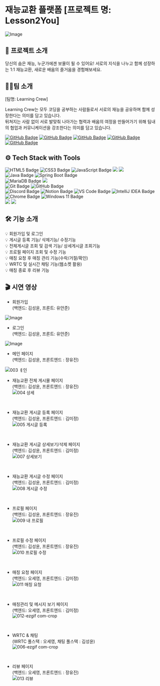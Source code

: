 # 재능교환 플랫폼 [프로젝트 명: Lesson2You] 

![Image](https://github.com/user-attachments/assets/bc351b7d-92cf-4993-8257-6d8196f2a45b)

## 🚀 프로젝트 소개
당신의 숨은 재능, 누군가에겐 보물이 될 수 있어요! 
서로의 지식을 나누고 함께 성장하는 1:1 재능교환, 새로운 배움의 즐거움을 경험해보세요.

## 🧑‍🦰팀 소개
[팀명: Learning Crew]

Learning Crew는 모두 코딩을 공부하는 사람들로서 서로의 재능을 공유하며 함께 성장한다는 의미를 담고 있습니다. <br/>
뒤쳐지는 사람 없이 서로 발맞춰 나아가는 협력과 배움의 여정을 만들어가기 위해 팀내의 협업과 커뮤니케이션을 강조한다는 의미를 담고 있습니다.

[![GitHub Badge](https://img.shields.io/badge/anjun0413-181717?logo=github&logoColor=white&labelColor=181717)](https://github.com/anjun0413)
[![GitHub Badge](https://img.shields.io/badge/cafephilia-181717?logo=github&logoColor=white&labelColor=181717)](https://github.com/cafephilia)
[![GitHub Badge](https://img.shields.io/badge/seyoung0314-181717?logo=github&logoColor=white&labelColor=181717)](https://github.com/seyoung0314)
[![GitHub Badge](https://img.shields.io/badge/chchch928-181717?logo=github&logoColor=white&labelColor=181717)](https://github.com/chchch928)
[![GitHub Badge](https://img.shields.io/badge/mjkim41-181717?logo=github&logoColor=white&labelColor=181717)](https://github.com/mjkim41)

## ⚙️ Tech Stack with Tools

![HTML5 Badge](https://img.shields.io/badge/HTML5-E34F26?logo=html5&logoColor=white)
![CSS3 Badge](https://img.shields.io/badge/CSS3-1572B6?logo=css3&logoColor=white)
![JavaScript Badge](https://img.shields.io/badge/JavaScript-F7DF1E?logo=javascript&logoColor=black&labelColor=F7DF1E)
<img src="https://img.shields.io/badge/React-61DAFB?style=flat-square&logo=React&logoColor=black"/>
<img src="https://img.shields.io/badge/Sass-CC6699?style=flat-square&logo=Sass&logoColor=white"/>
<br>
![Java Badge](https://img.shields.io/badge/Java-007396?logo=openjdk&logoColor=white&labelColor=007396)
![Spring Boot Badge](https://img.shields.io/badge/Spring%20Boot-6DB33F?logo=springboot&logoColor=white)
<br>
![MariaDB Badge](https://img.shields.io/badge/MariaDB-003545?logo=mariadb&logoColor=white)
<img src="https://img.shields.io/badge/Postman-FF6C37?style=flat-square&logo=Postman&logoColor=white"/>
<br>
![Git Badge](https://img.shields.io/badge/Git-F05032?logo=git&logoColor=white)
![GitHub Badge](https://img.shields.io/badge/GitHub-181717?logo=github&logoColor=white)<br>
![Discord Badge](https://img.shields.io/badge/Discord-5865F2?logo=discord&logoColor=white)
![Notion Badge](https://img.shields.io/badge/Notion-000000?logo=notion&logoColor=white)
![VS Code Badge](https://img.shields.io/badge/Visual%20Studio%20Code-007ACC?logo=visual-studio-code&logoColor=white)
![IntelliJ IDEA Badge](https://img.shields.io/badge/IntelliJ_Ultimate-000000?logo=intellijidea&logoColor=white&labelColor=000000)<br>
![Chrome Badge](https://img.shields.io/badge/Chrome-4285F4?logo=googlechrome&logoColor=white)
![Windows 11 Badge](https://img.shields.io/badge/Windows%2011-0078D6?logo=windows&logoColor=white)
<br>
<img src="https://img.shields.io/badge/aws-232F3E?style=for-the-badge&logo=aws&logoColor=white">
<img src="https://img.shields.io/badge/Docker-2496ED?style=flat-square&logo=Docker&logoColor=white"/>

## 🛠️ 기능 소개
💡 회원가입 및 로그인 <br/>
💡 게시글 등록 기능/ 삭제기능/ 수정기능<br/>
💡 전체게시글 조회 및 검색 기능/ 상세게시글 조회기능 <br/>
💡 프로필 페이지 조회 및 수정 기능<br/>
💡 매칭 요청 후 매칭 관리 기능(수락/거절/확인) <br/>
💡 WRTC 및 실시간 채팅 기능(웹소켓 활용) <br/>
💡 매칭 종료 후 리뷰 기능 <br/>

## 🎬 시연 영상

- 회원가입<br>
(백엔드: 김성윤, 프론트: 유안준)

![Image](https://github.com/user-attachments/assets/2bf0b199-96ee-4722-8a4b-c6fe5e62a9bd)

- 로그인
<br>(백엔드: 김성윤, 프론트: 유안준)

![Image](https://github.com/user-attachments/assets/3f92a441-740a-4b92-b0c3-89f3839c7863)

- 메인 페이지 <br>
(백엔드: 김성윤, 프론트엔드 : 장유진)<br>

![003 ㅔ인](https://github.com/user-attachments/assets/0a0c8421-ae32-41a8-a95b-58e63adda3f8)
<br>

- 재능교환 전체 게시물 페이지 <br>
(백엔드: 김성윤, 프론트엔드 : 장유진)<br>
![004 상세](https://github.com/user-attachments/assets/9c5f78e3-9b11-4176-b103-f68a29d94758)
<br>

- 재능교환 게시글 등록 페이지<br>
(백엔드: 김성윤, 프론트엔드 : 김미정)<br>
![005 게시글 등록](https://github.com/user-attachments/assets/8c2c9f47-7e49-4d5d-880b-03b762473e66)
<br>

- 재능교환 게시글 상세보기/삭제 페이지<br>
(백엔드: 김성윤, 프론트엔드 : 김미정)<br>
![007  상세보기](https://github.com/user-attachments/assets/57710cc5-dd94-4355-9e91-24d22c36c415)
<br>

- 재능교환 게시글 수정 페이지<br>
(백엔드: 김성윤, 프론트엔드 : 김미정)<br>
![008 게시글 수정](https://github.com/user-attachments/assets/b4521609-76a6-415f-9afe-6d03c8214ed2)
<br>

- 프로필 페이지<br>
(백엔드: 김성윤, 프론트엔드 : 장유진)<br>
![009 내 프로필](https://github.com/user-attachments/assets/840db8dd-a153-492a-9423-ba954e6f4891)
<br>

- 프로필 수정 페이지 <br>
(백엔드: 김성윤, 프론트엔드 : 장유진)<br>
![010 프로필 수정](https://github.com/user-attachments/assets/4e2d1314-1a6d-4fb1-8758-ff670c4290bd)
<br>

- 매칭 요청 페이지<br>
(백엔드: 오세영, 프론트엔드 : 김미정)<br>
![011 매칭 요청](https://github.com/user-attachments/assets/3ff335c3-2563-4c29-bc2f-becb458ac298)
<br>

- 매칭관리 및 메시지 보기 페이지<br>
(백엔드: 오세영, 프론트엔드 : 김미정)<br>
![012-ezgif com-crop](https://github.com/user-attachments/assets/01f1c0d3-0341-4c3e-8157-67ed4ec3a2b5)
<br>

- WRTC & 채팅 <br>
(WRTC 풀스택 : 오세영, 채팅 풀스택 : 김성윤)<br>
![006-ezgif com-crop](https://github.com/user-attachments/assets/8f26feef-bc16-499e-a1dc-76cf477adfdb)
<br>

- 리뷰 페이지<br>
(백엔드: 오세영, 프론트엔드 : 장유진)<br>
![013 리뷰](https://github.com/user-attachments/assets/282bc723-0ea8-473f-a3aa-b31f15a2ed88)
<br>
